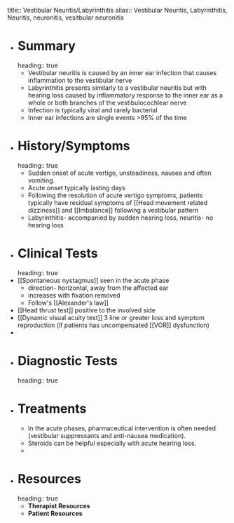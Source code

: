 title:: Vestibular Neuritis/Labyrinthitis
alias:: Vestibular Neuritis, Labyrinthitis, Neuritis, neuronitis, vesitbular neuronitis

- # Summary
  heading:: true
	- Vestibular neuritis is caused by an inner ear infection that causes inflammation to the vestibular nerve
	- Labyrinthitis presents similarly to a vestibular neuritis but with hearing loss caused by inflammatory response to the inner ear as a whole or both branches of the vestibulocochlear nerve
	- Infection is typically viral and rarely bacterial
	- Inner ear infections are single events >95% of the time
- # History/Symptoms
  heading:: true
	- Sudden onset of acute vertigo, unsteadiness, nausea and often vomiting.
	- Acute onset typically lasting days
	- Following the resolution of acute vertigo symptoms, patients typically have residual symptoms of [[Head movement related dizziness]] and [[Imbalance]] following a vestibular pattern
	- Labyrinthitis- accompanied by sudden hearing loss, neuritis- no hearing loss
- # Clinical Tests
  heading:: true
- [[Spontaneous nystagmus]] seen in the acute phase
	- direction- horizontal, away from the affected ear
	- increases with fixation removed
	- Follow's [[Alexander's law]]
- [[Head thrust test]] positive to the involved side
- [[Dynamic visual acuity test]] 3 line or greater loss and symptom reproduction (if patients has uncompensated [[VOR]] dysfunction)
-
- # Diagnostic Tests
  heading:: true
- # Treatments
	- In the acute phases, pharmaceutical intervention is often needed (vestibular suppressants and anti-nausea medication).
	- Steroids can be helpful especially with acute hearing loss.
	-
- # Resources
  heading:: true
	- **Therapist Resources**
	- **Patient Resources**
